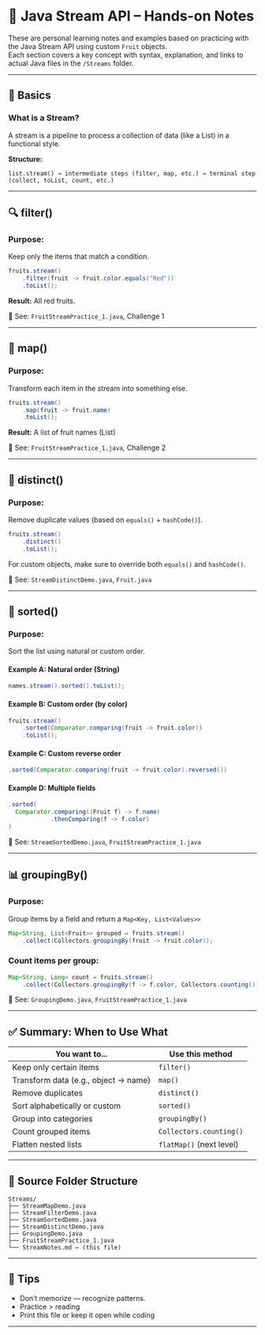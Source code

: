 # 📘 Java Stream API – Hands-on Notes

These are personal learning notes and examples based on practicing with the Java Stream API using custom `Fruit` objects.  
Each section covers a key concept with syntax, explanation, and links to actual Java files in the `/Streams` folder.

---

## 📂 Basics

### What is a Stream?

A stream is a pipeline to process a collection of data (like a List) in a functional style.

**Structure:**

```
list.stream() → intermediate steps (filter, map, etc.) → terminal step (collect, toList, count, etc.)
```

---

## 🔍 filter()

### Purpose:

Keep only the items that match a condition.

```java
fruits.stream()
    .filter(fruit -> fruit.color.equals("Red"))
    .toList();
```

**Result:** All red fruits.

📄 See: `FruitStreamPractice_1.java`, Challenge 1

---

## 🔁 map()

### Purpose:

Transform each item in the stream into something else.

```java
fruits.stream()
    .map(fruit -> fruit.name)
    .toList();
```

**Result:** A list of fruit names (List<String>)

📄 See: `FruitStreamPractice_1.java`, Challenge 2

---

## 🧼 distinct()

### Purpose:

Remove duplicate values (based on `equals()` + `hashCode()`).

```java
fruits.stream()
    .distinct()
    .toList();
```

For custom objects, make sure to override both `equals()` and `hashCode()`.

📄 See: `StreamDistinctDemo.java`, `Fruit.java`

---

## 🔢 sorted()

### Purpose:

Sort the list using natural or custom order.

#### Example A: Natural order (String)

```java
names.stream().sorted().toList();
```

#### Example B: Custom order (by color)

```java
fruits.stream()
    .sorted(Comparator.comparing(fruit -> fruit.color))
    .toList();
```

#### Example C: Custom reverse order

```java
.sorted(Comparator.comparing(fruit -> fruit.color).reversed())
```

#### Example D: Multiple fields

```java
.sorted(
  Comparator.comparing((Fruit f) -> f.name)
            .thenComparing(f -> f.color)
)
```

📄 See: `StreamSortedDemo.java`, `FruitStreamPractice_1.java`

---

## 📊 groupingBy()

### Purpose:

Group items by a field and return a `Map<Key, List<Values>>`

```java
Map<String, List<Fruit>> grouped = fruits.stream()
    .collect(Collectors.groupingBy(fruit -> fruit.color));
```

### Count items per group:

```java
Map<String, Long> count = fruits.stream()
    .collect(Collectors.groupingBy(f -> f.color, Collectors.counting()));
```

📄 See: `GroupingDemo.java`, `FruitStreamPractice_1.java`

---

## ✅ Summary: When to Use What

| You want to...                       | Use this method          |
| ------------------------------------ | ------------------------ |
| Keep only certain items              | `filter()`               |
| Transform data (e.g., object → name) | `map()`                  |
| Remove duplicates                    | `distinct()`             |
| Sort alphabetically or custom        | `sorted()`               |
| Group into categories                | `groupingBy()`           |
| Count grouped items                  | `Collectors.counting()`  |
| Flatten nested lists                 | `flatMap()` (next level) |

---

## 📂 Source Folder Structure

```
Streams/
├── StreamMapDemo.java
├── StreamFilterDemo.java
├── StreamSortedDemo.java
├── StreamDistinctDemo.java
├── GroupingDemo.java
├── FruitStreamPractice_1.java
└── StreamNotes.md ← (this file)
```

---

## 💬 Tips

- Don’t memorize — recognize patterns.
- Practice > reading
- Print this file or keep it open while coding

---
